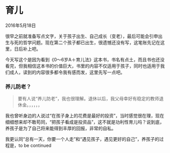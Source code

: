 # 育儿
2016年5月18日

很早之前就准备写点文字，关于孩子出生、自己成长（变老），最后可能会引申出生与死的哲学问题。现在第二个孩子都已出生，很遗憾还没有写，这笔账先记在这里，日后补上吧。

今天写这个是因为看到《0～6岁A＋育儿法》这本书，书名有点土，而且书也还没看完，但我相信这本书的价值巨大，书里的内容不仅适用于孩子，同时也适用于我们成人，读到的内容很多都令我有感而发，这里先写一点吧。

### 养儿防老？
> 要有人说“养儿防老”，我也很理解。退休以后，我父母幸好有稳定的教师退休金。，，，，，


我也曾听身边的人说过“在孩子身上的花费是最好的投资”，当时感觉很在理，现在细细想来却不敢苟同，“把孩子看成是投资品”，这不就是功利性育儿吗？说到底，养孩子是为了自己将来能得到丰厚的回报，非常的自私。

我更认同“总有一天，你要一个人走”和“遇见孩子，遇见更好的自己”，养孩子的过程是，to be continued
